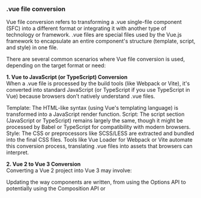 <h3>.vue file conversion</h3>

Vue file conversion refers to transforming a .vue single-file component (SFC) into a different format or integrating it with another type of technology or framework. .vue files are special files used by the Vue.js framework to encapsulate an entire component's structure (template, script, and style) in one file.

There are several common scenarios where Vue file conversion is used, depending on the target format or need:

**1. Vue to JavaScript (or TypeScript) Conversion**</br>
When a .vue file is processed by the build tools (like Webpack or Vite), it's converted into standard JavaScript (or TypeScript if you use TypeScript in Vue) because browsers don’t natively understand .vue files.

Template: The HTML-like syntax (using Vue's templating language) is transformed into a JavaScript render function.
Script: The script section (JavaScript or TypeScript) remains largely the same, though it might be processed by Babel or TypeScript for compatibility with modern browsers.
Style: The CSS or preprocessors like SCSS/LESS are extracted and bundled into the final CSS files.
Tools like Vue Loader for Webpack or Vite automate this conversion process, translating .vue files into assets that browsers can interpret.

**2. Vue 2 to Vue 3 Conversion**</br>
Converting a Vue 2 project into Vue 3 may involve:

Updating the way components are written, from using the Options API to potentially using the Composition API or <script setup>.
Adjusting lifecycle hooks, which have been renamed in Vue 3.
Handling breaking changes and deprecated features.
Updating external dependencies and plugins to be Vue 3-compatible.
Tools like the official Vue 3 Migration Build can assist in transitioning Vue 2 projects to Vue 3, providing warnings and suggestions during the conversion.

**3. Vue to React Conversion**</br>
Converting Vue components to React involves rewriting components from one framework to another. Since Vue and React have different paradigms, this is more about porting than direct conversion. Key differences include:

Vue’s Template vs. React’s JSX: Vue uses HTML-like templates, while React uses JSX syntax.
Reactivity: Vue’s ref and reactive are conceptually different from React’s hooks like useState and useEffect.
Component System: Vue’s single-file components differ from React's JavaScript-only approach.
You might need to manually convert each .vue file into React functional or class components.

**4. Vue to Web Components Conversion**</br>
Vue components can be converted into Web Components, which are standard browser-supported custom elements that work outside the Vue ecosystem. This is useful when you want to distribute Vue components in a way that they can be used across non-Vue projects (e.g., React, Angular, or plain HTML).

Vue provides official support for converting Vue components into Web Components via @vue/web-component-wrapper.

Example:

``` vue
npm install @vue/web-component-wrapper --save
```
After installing, you can wrap your Vue component and export it as a Web Component:

js
Code kopiëren
import { defineCustomElement } from '@vue/web-component-wrapper';
import MyComponent from './MyComponent.vue';

const CustomElement = defineCustomElement(MyComponent);
customElements.define('my-component', CustomElement);


**5. Vue to Mobile or Native App Conversion** (via frameworks like NativeScript or Capacitor)</br>
You can convert Vue files into mobile applications by using frameworks like NativeScript Vue or Capacitor:

NativeScript Vue: Converts Vue components into native mobile UI elements (for iOS and Android).
Capacitor (by Ionic): Allows Vue components to be packaged into mobile apps by wrapping web technology (Vue) into native shells.
This process involves setting up the project with the necessary frameworks, and Vue files are converted into mobile-compatible components.

**6. Vue to Static Site Conversion (via Nuxt.js or VuePress)**</br>
For converting a Vue project into a static site, tools like Nuxt.js and VuePress are commonly used. These frameworks allow you to create Vue components that are compiled into static HTML/CSS/JS files.

Nuxt.js: When using Nuxt.js in static generation mode (nuxt generate), it takes your Vue components and converts them into static files that can be served without a backend server.
VuePress: Primarily for documentation, VuePress converts .md files and embedded Vue components into a static site.

**7. Vue File to HTML/CSS/JS Extraction**</br>
Sometimes you might want to extract the contents of a .vue file into separate HTML, CSS, and JavaScript files. This is typically done for environments where single-file components are not desired, or you're manually integrating Vue into an existing project. The conversion process looks like this:

The <template> section is moved to an .html file.
The <style> section is moved to a .css file.
The <script> section is moved to a .js file.
Though this removes the single-file component benefit, it's useful in certain legacy scenarios or partial Vue integration projects.

**8. Vue SSR (Server-Side Rendering) Conversion**</br>
When using server-side rendering (SSR) with Vue (commonly with Nuxt.js), the Vue files are converted into server-rendered HTML on the server. This means that the Vue components are pre-rendered on the server and sent as static HTML to the client, improving SEO and performance for initial page loads.

**Conclusion**</br>
In summary, Vue file conversion can refer to various processes, such as compiling .vue files into standard JavaScript/TypeScript, converting Vue projects from version 2 to version 3, integrating with other frameworks (like React or Web Components), generating static sites, or preparing mobile apps. The exact process depends on the target environment or technology being used.
